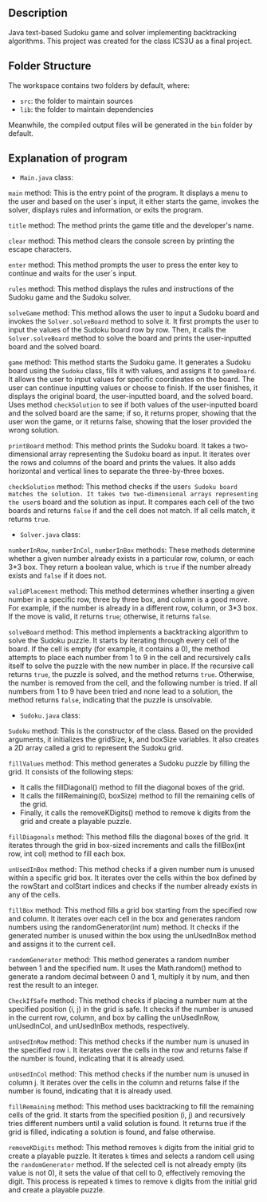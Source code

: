 ## Description


Java text-based Sudoku game and solver implementing backtracking algorithms. This project was created for the class ICS3U as a final project.

## Folder Structure

The workspace contains two folders by default, where:

- `src`: the folder to maintain sources
- `lib`: the folder to maintain dependencies

Meanwhile, the compiled output files will be generated in the `bin` folder by default.


## Explanation of program


- `Main.java` class:

`main` method: This is the entry point of the program. It displays a menu to the user and based on the user`s input, it either starts the game, invokes the solver, displays rules and information, or exits the program.

`title` method: The method prints the game title and the developer's name.

`clear` method: This method clears the console screen by printing the escape characters.

`enter` method: This method prompts the user to press the enter key to continue and waits for the user`s input.

`rules` method: This method displays the rules and instructions of the Sudoku game and the Sudoku solver.

`solveGame` method: This method allows the user to input a Sudoku board and invokes the `Solver.solveBoard` method to solve it. It first prompts the user to input the values of the Sudoku board row by row. Then, it calls the `Solver.solveBoard` method to solve the board and prints the user-inputted board and the solved board.

`game` method: This method starts the Sudoku game.
It generates a Sudoku board using the `Sudoku` class, fills it with values, and assigns it to `gameBoard`. It allows the user to input values for specific coordinates on the board. The user can continue inputting values or choose to finish. If the user finishes, it displays the original board, the user-inputted board, and the solved board. Uses method `checkSolution` to see if both values of the user-inputted board and the solved board are the same; if so, it returns proper, showing that the user won the game, or it returns false, showing that the loser provided the wrong solution.

`printBoard` method: This method prints the Sudoku board. It takes a two-dimensional array representing the Sudoku board as input. It iterates over the rows and columns of the board and prints the values. It also adds horizontal and vertical lines to separate the three-by-three boxes.

`checkSolution` method: This method checks if the user`s Sudoku board matches the solution. It takes two two-dimensional arrays representing the user`s board and the solution as input. It compares each cell of the two boards and returns `false` if and the cell does not match. If all cells match, it returns `true`.


- `Solver.java` class:

`numberInRow`, `numberInCol`, `numberInBox` methods: These methods determine whether a given number already exists in a particular row, column, or each 3*3 box. They return a boolean value, which is `true` if the number already exists and `false` if it does not.

`validPlacement` method: This method determines whether inserting a given number in a specific row, three by three box, and column is a good move. For example, if the number is already in a different row, column, or 3*3 box. If the move is valid, it returns `true`; otherwise, it returns `false`.

`solveBoard` method: This method implements a backtracking algorithm to solve the Sudoku puzzle. It starts by iterating through every cell of the board. If the cell is empty (for example, it contains a 0), the method attempts to place each number from 1 to 9 in the cell and recursively calls itself to solve the puzzle with the new number in place. If the recursive call returns `true`, the puzzle is solved, and the method returns `true`. Otherwise, the number is removed from the cell, and the following number is tried. If all numbers from 1 to 9 have been tried and none lead to a solution, the method returns `false`, indicating that the puzzle is unsolvable.


- `Sudoku.java` class:

`Sudoku` method: This is the constructor of the class. Based on the provided arguments, it initializes the gridSize, k, and boxSize variables. It also creates a 2D array called a grid to represent the Sudoku grid.

`fillValues` method: This method generates a Sudoku puzzle by filling the grid. It consists of the following steps:
- It calls the fillDiagonal() method to fill the diagonal boxes of the grid.
- It calls the fillRemaining(0, boxSize) method to fill the remaining cells of the grid.
- Finally, it calls the removeKDigits() method to remove k digits from the grid and create a playable puzzle.

`fillDiagonals` method: This method fills the diagonal boxes of the grid. It iterates through the grid in box-sized increments and calls the fillBox(int row, int col) method to fill each box.
 
`unUsedInBox` method: This method checks if a given number num is unused within a specific grid box. It iterates over the cells within the box defined by the rowStart and colStart indices and checks if the number already exists in any of the cells.

`fillBox` method: This method fills a grid box starting from the specified row and column. It iterates over each cell in the box and generates random numbers using the randomGenerator(int num) method. It checks if the generated number is unused within the box using the unUsedInBox method and assigns it to the current cell.

`randomGenerator` method: This method generates a random number between 1 and the specified num. It uses the Math.random() method to generate a random decimal between 0 and 1, multiply it by num, and then rest the result to an integer.

`CheckIfSafe` method: This method checks if placing a number num at the specified position (i, j) in the grid is safe. It checks if the number is unused in the current row, column, and box by calling the unUsedInRow, unUsedInCol, and unUsedInBox methods, respectively.

`unUsedInRow` method: This method checks if the number num is unused in the specified row i. It iterates over the cells in the row and returns false if the number is found, indicating that it is already used.

`unUsedInCol` method: This method checks if the number num is unused in column j. It iterates over the cells in the column and returns false if the number is found, indicating that it is already used.

`fillRemaining` method: This method uses backtracking to fill the remaining cells of the grid. It starts from the specified position (i, j) and recursively tries different numbers until a valid solution is found. It returns true if the grid is filled, indicating a solution is found, and false otherwise.

`removeKDigits` method: This method removes `k` digits from the initial grid to create a playable puzzle. It iterates `k` times and selects a random cell using the `randomGenerator` method. If the selected cell is not already empty (its value is not 0), it sets the value of that cell to 0, effectively removing the digit. This process is repeated `k` times to remove `k` digits from the initial grid and create a playable puzzle.
